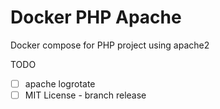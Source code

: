 # Docker PHP Apache

Docker compose for PHP project using apache2

TODO
 - [ ] apache logrotate
 - [ ] MIT License - branch release
